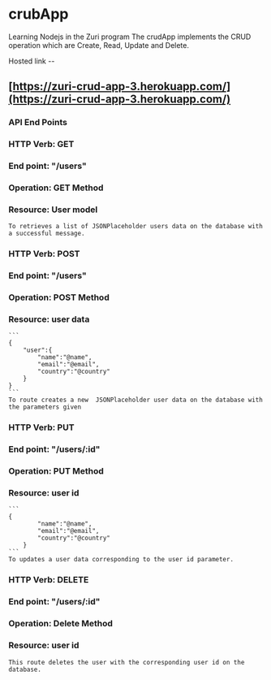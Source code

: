 # crubApp
Learning Nodejs in the Zuri program
The crudApp implements the CRUD operation which are Create, Read, Update and Delete.

Hosted link --
## [https://zuri-crud-app-3.herokuapp.com/](https://zuri-crud-app-3.herokuapp.com/)

### API End Points

### HTTP Verb: GET
### End point: "/users"
### Operation: GET Method
### Resource: User model
    To retrieves a list of JSONPlaceholder users data on the database with a successful message.

### HTTP Verb: POST
### End point: "/users"
### Operation: POST Method
### Resource: user data

    ```
    {
        "user":{
            "name":"@name",
            "email":"@email",
            "country":"@country"
        }
    }
    ```
    To route creates a new  JSONPlaceholder user data on the database with the parameters given


### HTTP Verb: PUT
### End point: "/users/:id"
### Operation: PUT Method
### Resource:  user id
    ```
    {
            "name":"@name",
            "email":"@email",
            "country":"@country"
        }
    ```
    To updates a user data corresponding to the user id parameter. 
    
### HTTP Verb: DELETE
### End point: "/users/:id"
### Operation: Delete Method
### Resource:  user id
    This route deletes the user with the corresponding user id on the database.

